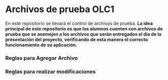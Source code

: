 # Archivos de prueba OLC1

En este repositorio se llevará el control de archivos de prueba.
**La idea principal de este repositorio es que los alumnos cuenten con archivos de prueba que se asemejen a los archivos que serán entregados el día de la presentación del proyecto, verificando de esta manera el correcto funcionamiento de su aplicación.**

### Reglas para Agregar Archivo

 
### Reglas para realizar modificaciones


